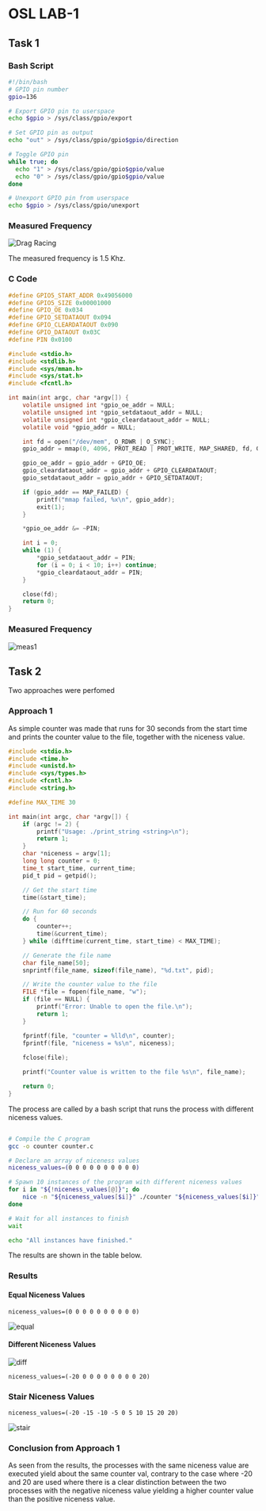 # OSL LAB-1

## Task 1
### Bash Script
```bash
#!/bin/bash
# GPIO pin number
gpio=136

# Export GPIO pin to userspace
echo $gpio > /sys/class/gpio/export

# Set GPIO pin as output
echo "out" > /sys/class/gpio/gpio$gpio/direction

# Toggle GPIO pin
while true; do
  echo "1" > /sys/class/gpio/gpio$gpio/value
  echo "0" > /sys/class/gpio/gpio$gpio/value
done

# Unexport GPIO pin from userspace
echo $gpio > /sys/class/gpio/unexport

```

### Measured Frequency
![Drag Racing](tek00000.png)

The measured frequency is 1.5 Khz.

### C Code
```c
#define GPIO5_START_ADDR 0x49056000
#define GPIO5_SIZE 0x00001000
#define GPIO_OE 0x034
#define GPIO_SETDATAOUT 0x094
#define GPIO_CLEARDATAOUT 0x090
#define GPIO_DATAOUT 0x03C
#define PIN 0x0100

#include <stdio.h>
#include <stdlib.h>
#include <sys/mman.h>
#include <sys/stat.h>
#include <fcntl.h>

int main(int argc, char *argv[]) {
    volatile unsigned int *gpio_oe_addr = NULL;
    volatile unsigned int *gpio_setdataout_addr = NULL;
    volatile unsigned int *gpio_cleardataout_addr = NULL;
    volatile void *gpio_addr = NULL;

    int fd = open("/dev/mem", O_RDWR | O_SYNC);
    gpio_addr = mmap(0, 4096, PROT_READ | PROT_WRITE, MAP_SHARED, fd, GPIO5_START_ADDR);

    gpio_oe_addr = gpio_addr + GPIO_OE;
    gpio_cleardataout_addr = gpio_addr + GPIO_CLEARDATAOUT;
    gpio_setdataout_addr = gpio_addr + GPIO_SETDATAOUT;

    if (gpio_addr == MAP_FAILED) {
        printf("mmap failed, %x\n", gpio_addr);
        exit(1);
    }

    *gpio_oe_addr &= ~PIN;

    int i = 0;
    while (1) {
        *gpio_setdataout_addr = PIN;
        for (i = 0; i < 10; i++) continue;
        *gpio_cleardataout_addr = PIN;
    }

    close(fd);
    return 0;
}
```

### Measured Frequency
![meas1](tek00000_c_meas.png)



## Task 2

Two approaches were perfomed

### Approach 1

As simple counter was made that runs for 30 seconds from the start time and prints the counter value to the file, together with the niceness value.

```c
#include <stdio.h>
#include <time.h>
#include <unistd.h>
#include <sys/types.h>
#include <fcntl.h>
#include <string.h>

#define MAX_TIME 30

int main(int argc, char *argv[]) {
    if (argc != 2) {
        printf("Usage: ./print_string <string>\n");
        return 1;
    }
    char *niceness = argv[1];
    long long counter = 0;
    time_t start_time, current_time;
    pid_t pid = getpid();

    // Get the start time
    time(&start_time);

    // Run for 60 seconds
    do {
        counter++;
        time(&current_time);
    } while (difftime(current_time, start_time) < MAX_TIME);

    // Generate the file name
    char file_name[50];
    snprintf(file_name, sizeof(file_name), "%d.txt", pid);

    // Write the counter value to the file
    FILE *file = fopen(file_name, "w");
    if (file == NULL) {
        printf("Error: Unable to open the file.\n");
        return 1;
    }

    fprintf(file, "counter = %lld\n", counter);
    fprintf(file, "niceness = %s\n", niceness);
    
    fclose(file);

    printf("Counter value is written to the file %s\n", file_name);

    return 0;
}

```

The process are called by a bash script that runs the process with different niceness values.

```bash

# Compile the C program
gcc -o counter counter.c

# Declare an array of niceness values
niceness_values=(0 0 0 0 0 0 0 0 0 0)

# Spawn 10 instances of the program with different niceness values
for i in "${!niceness_values[@]}"; do
    nice -n "${niceness_values[$i]}" ./counter "${niceness_values[$i]}"&
done

# Wait for all instances to finish
wait

echo "All instances have finished."

```

The results are shown in the table below.

### Results

#### Equal Niceness Values

    niceness_values=(0 0 0 0 0 0 0 0 0 0)

![equal](equal-niceness.png)

#### Different Niceness Values

![diff](dif-nicess.png)

    niceness_values=(-20 0 0 0 0 0 0 0 0 20)

### Stair Niceness Values
    niceness_values=(-20 -15 -10 -5 0 5 10 15 20 20)
![stair](staircase.png)

### Conclusion from Approach 1
As seen from the results, the processes with the same niceness value are executed yield about the same counter val, contrary to the case where -20 and 20 are used where there is a clear distinction between the two processes with the negative niceness value yielding a higher counter value than the positive niceness value.